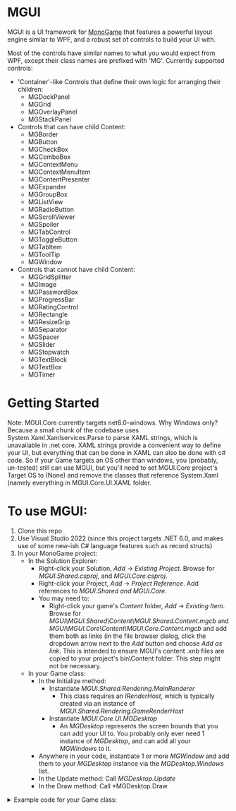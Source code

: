 # MGUI

MGUI is a UI framework for [MonoGame](https://www.monogame.net/) that features a powerful layout engine similar to WPF, and a robust set of controls to build your UI with. 

Most of the controls have similar names to what you would expect from WPF, except their class names are prefixed with 'MG'. Currently supported controls:
- 'Container'-like Controls that define their own logic for arranging their children:
  - MGDockPanel
  - MGGrid
  - MGOverlayPanel
  - MGStackPanel
- Controls that can have child Content:
  - MGBorder
  - MGButton
  - MGCheckBox
  - MGComboBox
  - MGContextMenu
  - MGContextMenuItem
  - MGContentPresenter
  - MGExpander
  - MGGroupBox
  - MGListView
  - MGRadioButton
  - MGScrollViewer
  - MGSpoiler
  - MGTabControl
  - MGToggleButton
  - MGTabItem
  - MGToolTip
  - MGWindow
- Controls that cannot have child Content:
  - MGGridSplitter
  - MGImage
  - MGPasswordBox
  - MGProgressBar
  - MGRatingControl
  - MGRectangle
  - MGResizeGrip
  - MGSeparator
  - MGSpacer
  - MGSlider
  - MGStopwatch
  - MGTextBlock
  - MGTextBox
  - MGTimer
  
# Getting Started

Note: MGUI.Core currently targets net6.0-windows. Why Windows only? Because a small chunk of the codebase uses System.Xaml.Xamlservices.Parse to parse XAML strings, which is unavailable in .net core. XAML strings provide a convenient way to define your UI, but everything that can be done in XAML can also be done with c# code. So if your Game targets an OS other than windows, you (probably, un-tested) still can use MGUI, but you'll need to set MGUI.Core project's Target OS to (None) and remove the classes that reference System.Xaml (namely everything in MGUI.Core.UI.XAML folder.

# To use MGUI:

1. Clone this repo
2. Use Visual Studio 2022 (since this project targets .NET 6.0, and makes use of some new-ish C# language features such as record structs)
3. In your MonoGame project:
   - In the Solution Explorer:
     - Right-click your Solution, *Add* -> *Existing Project*. Browse for *MGUI.Shared.csproj*, and *MGUI.Core.csproj*.
     - Right-click your Project, *Add* -> *Project Reference*. Add references to *MGUI.Shared and MGUI.Core*.
     - You may need to:
       - Right-click your game's *Content* folder, *Add* -> *Existing Item*. Browse for *MGUI\MGUI.Shared\Content\MGUI.Shared.Content.mgcb* and *MGUI\MGUI.Core\Content\MGUI.Core.Content.mgcb* and add them both as links (in the file browser dialog, click the dropdown arrow next to the *Add* button and choose *Add as link*. This is intended to ensure MGUI's content .xnb files are copied to your project's bin\Content folder. This step might not be necessary.
   - In your Game class:
     - In the Initialize method:
       - Instantiate *MGUI.Shared.Rendering.MainRenderer*
         - This class requires an *IRenderHost*, which is typically created via an instance of *MGUI.Shared.Rendering.GameRenderHost*
       - Instantiate *MGUI.Core.UI.MGDesktop*
         - An *MGDesktop* represents the screen bounds that you can add your UI to. You probably only ever need 1 instance of *MGDesktop*, and can add all your *MGWindows* to it.
     - Anywhere in your code, instantiate 1 or more *MGWindow* and add them to your *MGDesktop* instance via the *MGDesktop.Windows* list.
     - In the Update method: Call *MGDesktop.Update*
     - In the Draw method: Call *MGDesktop.Draw
      
<details>
  <summary>Example code for your Game class:</summary>

```c#
public class Game1 : Game, IObservableUpdate
{
    private GraphicsDeviceManager _graphics;
    private SpriteBatch _spriteBatch;

    private MainRenderer MGUIRenderer { get; set; }
    private MGDesktop Desktop { get; set; }

    public event EventHandler<TimeSpan> PreviewUpdate;
    public event EventHandler<EventArgs> EndUpdate;

    public Game1()
    {
        _graphics = new GraphicsDeviceManager(this);
        Content.RootDirectory = "Content";
        IsMouseVisible = true;
        Window.AllowUserResizing = true;
    }

    protected override void Initialize()
    {
        this.MGUIRenderer = new(new GameRenderHost<Game1>(this));
        this.Desktop = new(MGUIRenderer);

        MGWindow Window1 = new(Desktop, 50, 50, 500, 200);
        Window1.TitleText = "Sample Window with a single [b]Button[/b]: [color=yellow]Click it![/color]";
        Window1.BackgroundBrush.NormalValue = new MGSolidFillBrush(Color.Orange);
        Window1.Padding = new(15);
        MGButton Button1 = new(Window1, x => { x.SetContent("I've been clicked!"); });
        Button1.SetContent("Click me!");
        Window1.SetContent(Button1);

        this.Desktop.Windows.Add(Window1);

        // TODO: Add your initialization logic here

        base.Initialize();
    }

    protected override void LoadContent()
    {
        _spriteBatch = new SpriteBatch(GraphicsDevice);

        // TODO: use this.Content to load your game content here
    }

    protected override void Update(GameTime gameTime)
    {
        if (GamePad.GetState(PlayerIndex.One).Buttons.Back == ButtonState.Pressed || Keyboard.GetState().IsKeyDown(Keys.Escape))
            Exit();

        PreviewUpdate?.Invoke(this, gameTime.ElapsedGameTime);

        Desktop.Update();
        // TODO: Add your update logic here

        base.Update(gameTime);

        EndUpdate?.Invoke(this, EventArgs.Empty);
    }

    protected override void Draw(GameTime gameTime)
    {
        GraphicsDevice.Clear(Color.CornflowerBlue);

        // TODO: Add your drawing code here

        Desktop.Draw();

        base.Draw(gameTime);
    }
}
```

![window1.png](assets/samples/window1.png)
</details>


